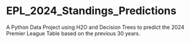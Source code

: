 # EPL_2024_Standings_Predictions
A Python Data Project using H2O and Decision Trees to predict the 2024 Premier League Table based on the previous 30 years. 
